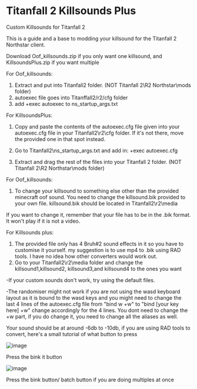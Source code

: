 # Titanfall 2 Killsounds Plus
Custom Killsounds for Titanfall 2

This is a guide and a base to modding your killsound for the Titanfall 2 Northstar client.

Download Oof_killsounds.zip if you only want one killsound, and KillsoundsPlus.zip if you want multiple

For Oof_killsounds:
1) Extract and put into Titanfall2 folder. (NOT Titanfall 2\R2 Northstar\mods folder)
2) autoexec file goes into Titanffall2/r2/cfg folder
3) add +exec autoexec to ns_startup_args.txt

For KillsoundsPlus:
1) Copy and paste the contents of the autoexec.cfg file given into your autoexec.cfg file in your Titanfall2\r2\cfg folder. 
   If it's not there, move the provided one in that spot instead.

2) Go to Titanfall2\ns_startup_args.txt and add in: +exec autoexec.cfg

3) Extract and drag the rest of the files into your Titanfall 2 folder. (NOT Titanfall 2\R2 Northstar\mods folder) 


For Oof_killsounds:
1) To change your killsound to something else other than the provided minecraft oof sound. You need to change the killsound.bik provided to your own file.
killsound.bik should be located in Titanfall2\r2\media

If you want to change it, remember that your file has to be in the .bik format. It won't play if it is not a video.


For Killsounds plus:
1) The provided file only has 4 Bruh#2 sound effects in it so you have to customise it yourself. my suggestion is to use mp4 to .bik using RAD tools. I have no idea how other converters would work out.
2) Go to your Titanfall2\r2\media folder and change the killsound1,killsound2, killsound3,and killsound4 to the ones you want


-If your custom sounds don't work, try using the default files. 

-The randomiser might not work if you are not using the wasd keyboard layout as it is bound to the wasd keys and you might need to change the last 4 lines of the autoexec.cfg file from "bind w +w" to "bind [your key here] +w" change accordingly for the 4 lines. You dont need to change the +w part, if you do change it, you need to change all the aliases as well.

Your sound should be at around -6db to -10db, if you are using RAD tools to convert, here's a small tutorial of what button to press

![image](https://user-images.githubusercontent.com/52123851/147867914-ccc2c9be-fdb4-4032-93ee-2feeec52211c.png)

Press the bink it button

![image](https://user-images.githubusercontent.com/52123851/147867925-88837349-bb57-49e3-a3fa-911054156ddb.png)

Press the bink button/ batch button if you are doing multiples at once
